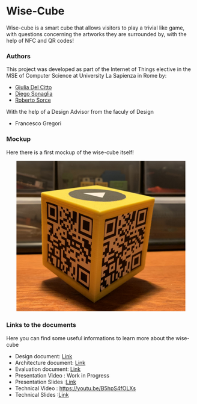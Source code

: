 # Wise-Cube 
Wise-cube is a smart cube that allows visitors to play a trivial like game, with questions concerning the artworks they are surrounded by, with the help of NFC and QR codes!

### Authors
This project was developed as part of the Internet of Things elective in the MSE of Computer Science at University La Sapienza in Rome by:
- [Giulia Del Citto](https://www.linkedin.com/in/giulia-del-citto-316a8b1a3)
- [Diego Sonaglia](https://www.linkedin.com/in/diego-sonaglia-66a96915b)
- [Roberto Sorce](https://www.linkedin.com/in/roberto-sorce-52491512a) 


With the help of a Design Advisor from the faculy of Design
- Francesco Gregori

### Mockup
Here there is a first mockup of the wise-cube itself!
<p align="center">
 <img src="mockup/cube-picture.jpg" width="450" )
</p>


### Links to the documents

Here you can find some useful informations to learn more about the wise-cube

- Design document: [Link](Design/README.md)
- Architecture document: [Link](Architecture/README.md)  
- Evaluation document: [Link](Evaluation/README.md)  
- Presentation Video : Work in Progress
- Presentation Slides :[Link](Evaluation/WiseCube.pdf)  
- Technical Video : https://youtu.be/B5hpS4fOLXs
- Technical Slides :[Link](WiseCube_technical_aspects.pdf)  

          
